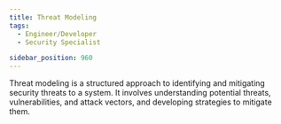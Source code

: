 ```yaml
---
title: Threat Modeling
tags:
  - Engineer/Developer
  - Security Specialist

sidebar_position: 960
---
```


Threat modeling is a structured approach to identifying and mitigating security threats to a system. It involves understanding potential threats, vulnerabilities, and attack vectors, and developing strategies to mitigate them.


